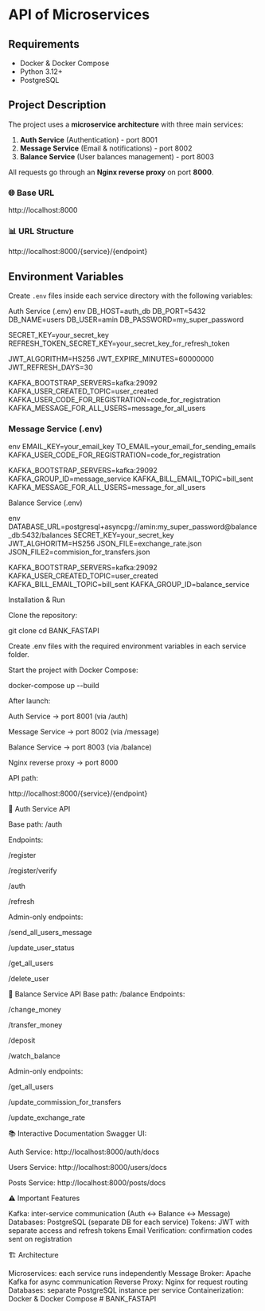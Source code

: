 # API of Microservices

## Requirements

- Docker & Docker Compose
- Python 3.12+
- PostgreSQL

## Project Description

The project uses a **microservice architecture** with three main services:

1. **Auth Service** (Authentication) - port 8001  
2. **Message Service** (Email & notifications) - port 8002  
3. **Balance Service** (User balances management) - port 8003  

All requests go through an **Nginx reverse proxy** on port **8000**.

### 🌐 Base URL
http://localhost:8000

### 📊 URL Structure
http://localhost:8000/{service}/{endpoint}


## Environment Variables

Create `.env` files inside each service directory with the following variables:

Auth Service (.env)
env
DB_HOST=auth_db
DB_PORT=5432
DB_NAME=users 
DB_USER=amin
DB_PASSWORD=my_super_password

SECRET_KEY=your_secret_key
REFRESH_TOKEN_SECRET_KEY=your_secret_key_for_refresh_token

JWT_ALGORITHM=HS256
JWT_EXPIRE_MINUTES=60000000
JWT_REFRESH_DAYS=30

KAFKA_BOOTSTRAP_SERVERS=kafka:29092
KAFKA_USER_CREATED_TOPIC=user_created
KAFKA_USER_CODE_FOR_REGISTRATION=code_for_registration
KAFKA_MESSAGE_FOR_ALL_USERS=message_for_all_users

### Message Service (.env)

env
EMAIL_KEY=your_email_key
TO_EMAIL=your_email_for_sending_emails
KAFKA_USER_CODE_FOR_REGISTRATION=code_for_registration

KAFKA_BOOTSTRAP_SERVERS=kafka:29092
KAFKA_GROUP_ID=message_service
KAFKA_BILL_EMAIL_TOPIC=bill_sent
KAFKA_MESSAGE_FOR_ALL_USERS=message_for_all_users

Balance Service (.env)

env
DATABASE_URL=postgresql+asyncpg://amin:my_super_password@balance_db:5432/balances
SECRET_KEY=your_secret_key
JWT_ALGHORITM=HS256
JSON_FILE=exchange_rate.json
JSON_FILE2=commision_for_transfers.json

KAFKA_BOOTSTRAP_SERVERS=kafka:29092
KAFKA_USER_CREATED_TOPIC=user_created
KAFKA_BILL_EMAIL_TOPIC=bill_sent
KAFKA_GROUP_ID=balance_service

Installation & Run

Clone the repository:

git clone <repository-url>
cd BANK_FASTAPI


Create .env files with the required environment variables in each service folder.

Start the project with Docker Compose:

docker-compose up --build


After launch:

Auth Service → port 8001 (via /auth)

Message Service → port 8002 (via /message)

Balance Service → port 8003 (via /balance)

Nginx reverse proxy → port 8000

API path:

http://localhost:8000/{service}/{endpoint}

🔐 Auth Service API

Base path: /auth

Endpoints:

/register

/register/verify

/auth

/refresh

Admin-only endpoints:

/send_all_users_message

/update_user_status

/get_all_users

/delete_user

📝 Balance Service API
Base path: /balance
Endpoints:

/change_money

/transfer_money

/deposit

/watch_balance

Admin-only endpoints:

/get_all_users

/update_commission_for_transfers

/update_exchange_rate

📚 Interactive Documentation
Swagger UI:

Auth Service: http://localhost:8000/auth/docs

Users Service: http://localhost:8000/users/docs

Posts Service: http://localhost:8000/posts/docs

⚠️ Important Features

Kafka: inter-service communication (Auth ↔ Balance ↔ Message)
Databases: PostgreSQL (separate DB for each service)
Tokens: JWT with separate access and refresh tokens
Email Verification: confirmation codes sent on registration

🏗️ Architecture

Microservices: each service runs independently
Message Broker: Apache Kafka for async communication
Reverse Proxy: Nginx for request routing
Databases: separate PostgreSQL instance per service
Containerization: Docker & Docker Compose
#   B A N K _ F A S T A P I 

 

